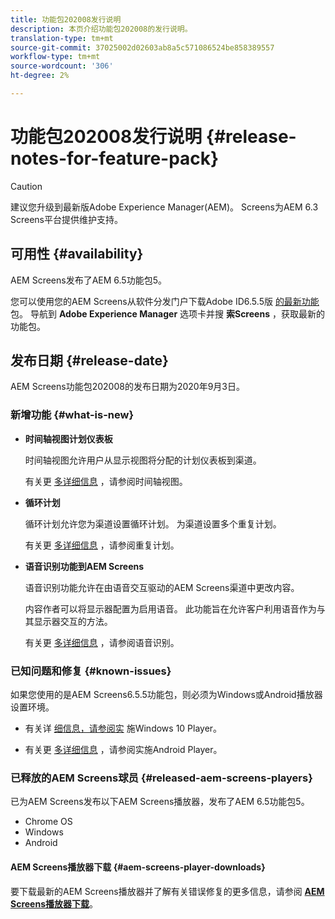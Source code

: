```yaml
---
title: 功能包202008发行说明
description: 本页介绍功能包202008的发行说明。
translation-type: tm+mt
source-git-commit: 37025002d02603ab8a5c571086524be858389557
workflow-type: tm+mt
source-wordcount: '306'
ht-degree: 2%

---
```



# 功能包202008发行说明 {#release-notes-for-feature-pack}

>[!CAUTION]
>
>建议您升级到最新版Adobe Experience Manager(AEM)。 Screens为AEM 6.3 Screens平台提供维护支持。

## 可用性 {#availability}

AEM Screens发布了AEM 6.5功能包5。

您可以使用您的AEM Screens从软件分发门户下载Adobe ID6.5.5版 [的最新功能](https://experience.adobe.com/#/downloads/content/software-distribution/en/aem.html) 包。 导航到 **Adobe Experience Manager** 选项卡并搜 **索Screens** ，获取最新的功能包。

## 发布日期 {#release-date}

AEM Screens功能包202008的发布日期为2020年9月3日。

### 新增功能 {#what-is-new}

* **时间轴视图计划仪表板**

   时间轴视图允许用户从显示视图将分配的计划仪表板到渠道。

   有关更 [多详细信息](/help/user-guide/channel-assignment-latest-fp.md#timeline-view) ，请参阅时间轴视图。

* **循环计划**

   循环计划允许您为渠道设置循环计划。 为渠道设置多个重复计划。

   有关更 [多详细信息](/help/user-guide/channel-assignment-latest-fp.md#recurrence-schedule) ，请参阅重复计划。

* **语音识别功能到AEM Screens**

   语音识别功能允许在由语音交互驱动的AEM Screens渠道中更改内容。

   内容作者可以将显示器配置为启用语音。 此功能旨在允许客户利用语音作为与其显示器交互的方法。

   有关更 [多详细信息](voice-recognition.md) ，请参阅语音识别。

### 已知问题和修复 {#known-issues}

如果您使用的是AEM Screens6.5.5功能包，则必须为Windows或Android播放器设置环境。

* 有关详 [细信息，请参阅实](implementing-windows-player.md#fp-environment-setup) 施Windows 10 Player。

* 有关更 [多详细信息](implementing-android-player.md#fp-environment-setup) ，请参阅实施Android Player。

### 已释放的AEM Screens球员 {#released-aem-screens-players}

已为AEM Screens发布以下AEM Screens播放器，发布了AEM 6.5功能包5。

* Chrome OS
* Windows
* Android

#### AEM Screens播放器下载  {#aem-screens-player-downloads}

要下载最新的AEM Screens播放器并了解有关错误修复的更多信息，请参阅 **[AEM Screens播放器下载](https://download.macromedia.com/screens/)**。
